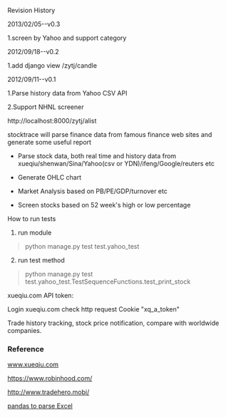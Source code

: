 Revision History

2013/02/05--v0.3

1.screen by Yahoo and support category

2012/09/18--v0.2

1.add django view /zytj/candle

2012/09/11--v0.1

1.Parse history data from Yahoo CSV API

2.Support NHNL screener

http://localhost:8000/zytj/alist

stocktrace will parse finance data from famous finance web sites and generate some useful report

* Parse stock data, both real time and history data from xueqiu/shenwan/Sina/Yahoo(csv or YDN)/ifeng/Google/reuters etc

* Generate OHLC chart

* Market Analysis based on PB/PE/GDP/turnover etc

* Screen stocks based on 52 week's high or low percentage


How to run tests

1. run module

> python manage.py test test.yahoo_test

2. run test method

> python manage.py test test.yahoo_test.TestSequenceFunctions.test_print_stock


xueqiu.com API token:

Login xueqiu.com check http request Cookie "xq_a_token"

Trade history tracking, stock price notification, compare with worldwide companies.  

### Reference

www.xueqiu.com

https://www.robinhood.com/

http://www.tradehero.mobi/

[pandas to parse Excel](http://pbpython.com/excel-pandas-comp.html)






